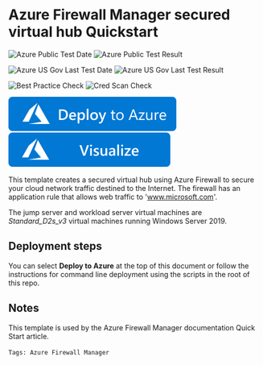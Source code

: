 # Azure Firewall Manager secured virtual hub Quickstart

![Azure Public Test Date](https://azurequickstartsservice.blob.core.windows.net/badges/fwm-docs-qs/PublicLastTestDate.svg)
![Azure Public Test Result](https://azurequickstartsservice.blob.core.windows.net/badges/fwm-docs-qs/PublicDeployment.svg)

![Azure US Gov Last Test Date](https://azurequickstartsservice.blob.core.windows.net/badges/fwm-docs-qs/FairfaxLastTestDate.svg)
![Azure US Gov Last Test Result](https://azurequickstartsservice.blob.core.windows.net/badges/fwm-docs-qs/FairfaxDeployment.svg)
   
![Best Practice Check](https://azurequickstartsservice.blob.core.windows.net/badges/fwm-docs-qs/BestPracticeResult.svg)
![Cred Scan Check](https://azurequickstartsservice.blob.core.windows.net/badges/fwm-docs-qs/CredScanResult.svg)
    
    
[![Deploy To Azure](https://raw.githubusercontent.com/Azure/azure-quickstart-templates/master/1-CONTRIBUTION-GUIDE/images/deploytoazure.svg?sanitize=true)](https://portal.azure.com/#create/Microsoft.Template/uri/https%3A%2F%2Fraw.githubusercontent.com%2FAzure%2Fazure-quickstart-templates%2Fmaster%2Ffwm-docs-qs%2Fazuredeploy.json)
[![Visualize](https://raw.githubusercontent.com/Azure/azure-quickstart-templates/master/1-CONTRIBUTION-GUIDE/images/visualizebutton.svg?sanitize=true)](http://armviz.io/#/?load=https%3A%2F%2Fraw.githubusercontent.com%2FAzure%2Fazure-quickstart-templates%2Fmaster%2Ffwm-docs-qs%2Fazuredeploy.json)

This template creates a secured virtual hub using Azure Firewall to secure your cloud network traffic destined to the Internet. The firewall has an application rule that allows web traffic to 'www.microsoft.com'.

The jump server and workload server virtual machines are *Standard_D2s_v3* virtual machines running Windows Server 2019.

## Deployment steps

You can select **Deploy to Azure** at the top of this document or follow the instructions for command line deployment using the scripts in the root of this repo.

## Notes

This template is used by the Azure Firewall Manager documentation Quick Start article.

`Tags: Azure Firewall Manager`
